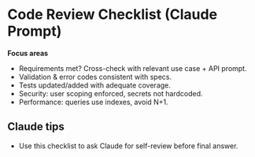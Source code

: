 # Code Review Checklist (Claude Prompt)

**Focus areas**
- Requirements met? Cross-check with relevant use case + API prompt.
- Validation & error codes consistent with specs.
- Tests updated/added with adequate coverage.
- Security: user scoping enforced, secrets not hardcoded.
- Performance: queries use indexes, avoid N+1.

## Claude tips
- Use this checklist to ask Claude for self-review before final answer.
